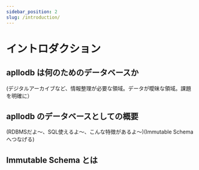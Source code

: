 ```yaml
---
sidebar_position: 2
slug: /introduction/
---
```


# イントロダクション

## apllodb は何のためのデータベースか

 (デジタルアーカイブなど、情報整理が必要な領域。データが曖昧な領域。課題を明確に）

## apllodb のデータベースとしての概要

(RDBMSだよ〜、SQL使えるよ〜、こんな特徴があるよ〜)(Immutable Schemaへつなげる)

## Immutable Schema とは
